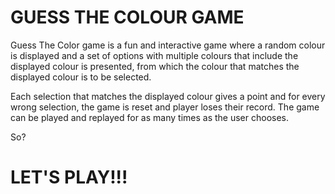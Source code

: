 # GUESS THE COLOUR GAME

Guess The Color game is a fun and interactive game where a random colour is displayed and a set of options with multiple colours that include the displayed colour is presented, from which the colour that matches the displayed colour is to be selected.

Each selection that matches the displayed colour gives a point and for every wrong selection, the game is reset and player loses their record. The game can be played and replayed for as many times as the user chooses.

So?

# LET'S PLAY!!!